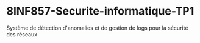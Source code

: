 # 8INF857-Securite-informatique-TP1
Système de détection d'anomalies et de gestion de logs pour la sécurité des réseaux
